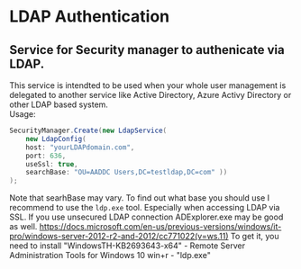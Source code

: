 # LDAP Authentication
## Service for Security manager to authenicate via LDAP.
This service is intendted to be used when your whole user management is delegated to another service 
like Active Directory, Azure Activy Directory or other LDAP based system.  
Usage:
```csharp
SecurityManager.Create(new LdapService(
    new LdapConfig(
    host: "yourLDAPdomain.com",
    port: 636,
    useSsl: true,
    searchBase: "OU=AADDC Users,DC=testldap,DC=com" ))
);
```

Note that searhBase may vary. To find out what base you should use I recommend to use the `ldp.exe` tool. Especially when accessing LDAP via SSL.
If you use unsecured LDAP connection ADExplorer.exe may be good as well.
https://docs.microsoft.com/en-us/previous-versions/windows/it-pro/windows-server-2012-r2-and-2012/cc771022(v=ws.11)
To get it, you need to install 
"WindowsTH-KB2693643-x64"  -  Remote Server Administration Tools for Windows 10 
win+r  -  "ldp.exe" 